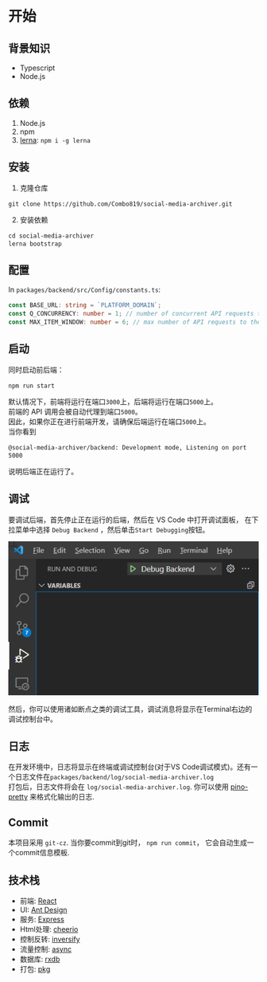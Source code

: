 # 开始

## 背景知识

- Typescript
- Node.js

## 依赖

1. Node.js
2. npm
3. [lerna](https://lerna.js.org/#getting-started): `npm i -g lerna`

## 安装

1. 克隆仓库

```shell
git clone https://github.com/Combo819/social-media-archiver.git
```

2. 安装依赖  

```shell
cd social-media-archiver
lerna bootstrap
```
## 配置

In `packages/backend/src/Config/constants.ts`:

```typescript
const BASE_URL: string = `PLATFORM_DOMAIN`;
const Q_CONCURRENCY: number = 1; // number of concurrent API requests to the platform
const MAX_ITEM_WINDOW: number = 6; // max number of API requests to the platform in a 30s window
```

## 启动

同时启动前后端：

```shell
npm run start
```

默认情况下，前端将运行在端口`3000`上，后端将运行在端口`5000`上。  
前端的 API 调用会被自动代理到端口`5000`。  
因此，如果你正在进行前端开发，请确保后端运行在端口`5000`上。  
当你看到

```log
@social-media-archiver/backend: Development mode, Listening on port 5000
```

说明后端正在运行了。

## 调试

要调试后端，首先停止正在运行的后端，然后在 VS Code 中打开调试面板，
在下拉菜单中选择 `Debug Backend` ，然后单击`Start Debugging`按钮。

![debug](./debug.png)

然后，你可以使用诸如断点之类的调试工具，调试消息将显示在Terminal右边的调试控制台中。

## 日志

在开发环境中，日志将显示在终端或调试控制台(对于VS Code调试模式)。还有一个日志文件在`packages/backend/log/social-media-archiver.log`    
打包后，日志文件将会在 `log/social-media-archiver.log`.
你可以使用 [pino-pretty](https://github.com/pinojs/pino-pretty) 来格式化输出的日志.

## Commit

本项目采用 `git-cz`. 当你要commit到git时， `npm run commit`， 它会自动生成一个commit信息模板.

## 技术栈
+ 前端: [React](https://reactjs.org/)
+ UI: [Ant Design](https://ant.design/)
+ 服务: [Express](https://expressjs.com/)
+ Html处理: [cheerio](https://cheerio.js.org/)
+ 控制反转: [inversify](https://inversify.io/)
+ 流量控制: [async](https://caolan.github.io/async/v3/)
+ 数据库: [rxdb](https://rxdb.info/)
+ 打包: [pkg](https://github.com/vercel/pkg)
